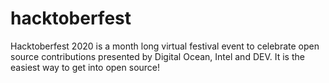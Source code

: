 # hacktoberfest
Hacktoberfest 2020 is a month long virtual festival event to celebrate open source contributions presented by Digital Ocean, Intel and DEV. It is the easiest way to get into open source!
